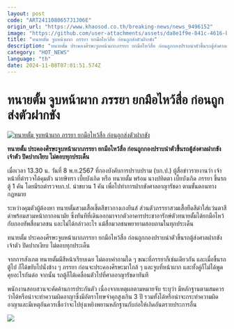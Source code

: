 ```yaml
---
layout: post
code: "ART2411080657J1J06E"
origin_url: "https://www.khaosod.co.th/breaking-news/news_9496152"
image: "https://github.com/user-attachments/assets/da8e1f9e-841c-4616-bba7-76d2eee93837"
title: "ทนายตั้ม จูบหน้าผาก ภรรยา ยกมือไหว้สื่อ ก่อนถูกส่งตัวฝากขัง"
description: "ทนายตั้ม ประคองศีรษะจูบหน้าผากภรรยา ยกมือไหว้สื่อ ก่อนถูกกองปราบนำตัวขึ้นรถตู้ส่งศาลฝากขัง เจ้าตัว ปิดปากเงียบ ไม่ตอบทุกประเด็น"
category: "HOT_NEWS"
language: "th"
date: 2024-11-08T07:01:51.574Z
---
```


# ทนายตั้ม จูบหน้าผาก ภรรยา ยกมือไหว้สื่อ ก่อนถูกส่งตัวฝากขัง

[![ทนายตั้ม จูบหน้าผาก ภรรยา ยกมือไหว้สื่อ ก่อนถูกส่งตัวฝากขัง](https://www.khaosod.co.th/wpapp/uploads/2024/11/tummm_0.jpg "ทนายตั้ม จูบหน้าผาก ภรรยา ยกมือไหว้สื่อ ก่อนถูกส่งตัวฝากขัง")](https://www.khaosod.co.th/wpapp/uploads/2024/11/tummm_0.jpg)

**ทนายตั้ม ประคองศีรษะจูบหน้าผากภรรยา ยกมือไหว้สื่อ ก่อนถูกกองปราบนำตัวขึ้นรถตู้ส่งศาลฝากขัง เจ้าตัว ปิดปากเงียบ ไม่ตอบทุกประเด็น**

เมื่อเวลา 13.30 น. วันที่ 8 พ.ย.2567 ที่กองบังคับการปราบปราม (บก.ป.) ผู้สื่อข่าวรายงานว่า เจ้าหน้าที่ตำรวจได้คุมตัว นายษิทรา เบี้ยบังเกิด หรือ ทนายตั้ม พร้อม นางปทิตตา เบี้ยบังเกิด ภรรยา ขึ้นรถตู้ 1 คัน โดยมีรถตำรวจบก.ป. นำขบวน 1 คัน เพื่อไปทำการฝากขังศาลอาญารัชดา ตามขั้นตอนทางกฎหมาย

ระหว่างคุมตัวผู้ต้องหา ทนายตั้มสวมเสื้อเชิ๊ตสีขาวกางเกงยีนส์ ส่วนตัวภรรยาสวมเสื้อยืดสีดำใส่แว่นตาสีดำพร้อมสวมหน้ากากอนามัย ซึ่งทันทีที่เดินออกมาจากตัวอาคารประชาอารักษ์ตัวทนายตั้มได้ยกมือไหว้กับกองทัพสื่อมวลชน และไม่ได้กล่าวอะไร แม้สื่อมวลชนพยายามสอบถามในทุกประเด็น

ทนายตั้ม ประคองศีรษะจูบหน้าผากภรรยา ยกมือไหว้สื่อ ก่อนถูกกองปราบนำตัวขึ้นรถตู้ส่งศาลฝากขัง เจ้าตัว ปิดปากเงียบ ไม่ตอบทุกประเด็น

จากการสังเกต ทนายตั้มมีสีหน้าเรียบเฉย ไม่ตอบคำถามใด ๆ ขณะที่ภรรยาก็เช่นเดียวกัน และเมื่อขึ้นรถตู้ไป ก็ได้ขยับไปนั่งข้าง ๆ ภรรยา ก่อนจะประคองศีรษะมาใกล้ ๆ และจูบที่หน้าผาก และทั้งคู่ก็ไม่ได้พูดคุยอะไรกันต่อ จากนั้น รถตู้ก็ได้เคลื่อนตัวไปที่ศาลอาญารัชดาทันที



พนักงานสอบสวนจะคัดค้านการประกันตัว เนื่องจากเหตุผลตามหมายจับ ระบุว่า มีหลักฐานตามสมควรว่าได้หรือน่าจะทำความผิดอาญาซึ่งมีอัตราโทษจำคุกสูงเกิน 3 ปี รวมทั้งได้หรือน่าจะกระทำความผิดอาญาและมีเหตุอันควรเชื่อว่าจะไปยุ่งเหยิงพยานหลักฐานกับก่อให้เกิดอันตรายประการอื่น

[![](https://www.khaosod.co.th/wpapp/uploads/2024/11/8-ขัง2.jpg)](https://www.khaosod.co.th/wpapp/uploads/2024/11/8-ขัง2.jpg)